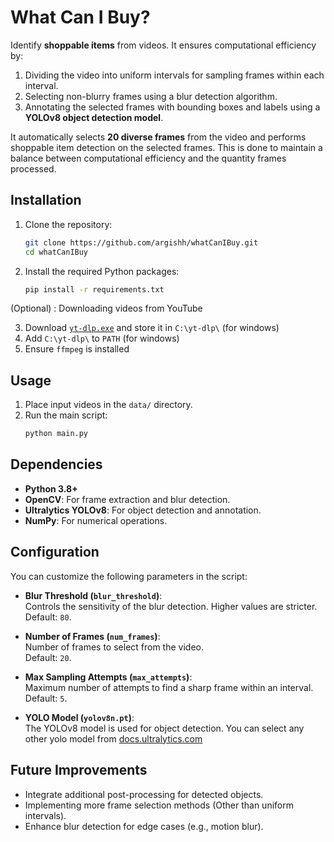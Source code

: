 # **What Can I Buy?**

Identify **shoppable items** from videos. It ensures computational efficiency by:
1. Dividing the video into uniform intervals for sampling frames within each interval.
2. Selecting non-blurry frames using a blur detection algorithm.
3. Annotating the selected frames with bounding boxes and labels using a **YOLOv8 object detection model**.

It automatically selects **20 diverse frames** from the video and performs shoppable item detection on the selected frames. This is done to maintain a balance between computational efficiency and the quantity frames processed.

## **Installation**

1. Clone the repository:
   ```bash
   git clone https://github.com/argishh/whatCanIBuy.git
   cd whatCanIBuy
   ```

2. Install the required Python packages:
   ```bash
   pip install -r requirements.txt
   ```

(Optional) : Downloading videos from YouTube

3. Download [`yt-dlp.exe`](https://github.com/yt-dlp/yt-dlp?tab=readme-ov-file#recommended) and store it in `C:\yt-dlp\` (for windows)
5. Add `C:\yt-dlp\` to `PATH` (for windows)
6. Ensure `ffmpeg` is installed

## **Usage**

1. Place input videos in the `data/` directory.
2. Run the main script:
   ```bash
   python main.py
   ```

## **Dependencies**
- **Python 3.8+**
- **OpenCV**: For frame extraction and blur detection.
- **Ultralytics YOLOv8**: For object detection and annotation.
- **NumPy**: For numerical operations.

## **Configuration**

You can customize the following parameters in the script:

- **Blur Threshold (`blur_threshold`)**:  
  Controls the sensitivity of the blur detection. Higher values are stricter.  
  Default: `80`.

- **Number of Frames (`num_frames`)**:  
  Number of frames to select from the video.  
  Default: `20`.

- **Max Sampling Attempts (`max_attempts`)**:  
  Maximum number of attempts to find a sharp frame within an interval.  
  Default: `5`.

- **YOLO Model (`yolov8n.pt`)**:  
  The YOLOv8 model is used for object detection. You can select any other yolo model from [docs.ultralytics.com](https://docs.ultralytics.com/models/yolov8/#performance-metrics)


## **Future Improvements**
- Integrate additional post-processing for detected objects.
- Implementing more frame selection methods (Other than uniform intervals).
- Enhance blur detection for edge cases (e.g., motion blur).

